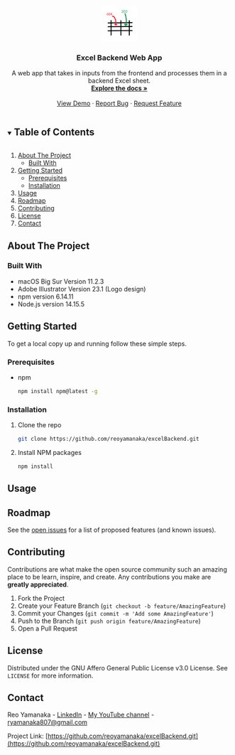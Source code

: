 <!--
*** Thanks for checking out this project. If you have a suggestion
*** that would make this better, please fork the repo and create a pull request
*** or simply open an issue with the tag "enhancement".
***
-->


<!-- PROJECT LOGO -->
<br />
<p align="center">
  <a href="https://github.com/reoyamanaka/excelBackend.git">
    <img src="images/excelBackend.gif" alt="Logo" width="80" height="80">
  </a>

  <h3 align="center">Excel Backend Web App</h3>

  <p align="center">
    A web app that takes in inputs from the frontend and processes them in a backend Excel sheet. 
    <br />
    <a href="https://github.com/reoyamanaka/excelBackend"><strong>Explore the docs »</strong></a>
    <br />
    <br />
    <a href="#usage">View Demo</a>
    ·
    <a href="https://github.com/reoyamanaka/excelBackend/issues">Report Bug</a>
    ·
    <a href="https://github.com/reoyamanaka/excelBackend/issues">Request Feature</a>
  </p>
</p>


<!-- TABLE OF CONTENTS -->
<details open="open">
  <summary><h2 style="display: inline-block">Table of Contents</h2></summary>
  <ol>
    <li>
      <a href="#about-the-project">About The Project</a>
      <ul>
        <li><a href="#built-with">Built With</a></li>
      </ul>
    </li>
    <li>
      <a href="#getting-started">Getting Started</a>
      <ul>
        <li><a href="#prerequisites">Prerequisites</a></li>
        <li><a href="#installation">Installation</a></li>
      </ul>
    </li>
    <li><a href="#usage">Usage</a></li>
    <li><a href="#roadmap">Roadmap</a></li>
    <li><a href="#contributing">Contributing</a></li>
    <li><a href="#license">License</a></li>
    <li><a href="#contact">Contact</a></li>
  </ol>
</details>


<!-- ABOUT THE PROJECT -->
## About The Project



### Built With

* macOS Big Sur Version 11.2.3
* Adobe Illustrator Version 23.1 (Logo design)
* npm version 6.14.11
* Node.js version 14.15.5

<!-- GETTING STARTED -->
## Getting Started

To get a local copy up and running follow these simple steps.

### Prerequisites

* npm
  ```sh
  npm install npm@latest -g
  ```

### Installation

1. Clone the repo
   ```sh
   git clone https://github.com/reoyamanaka/excelBackend.git
   ```
2. Install NPM packages
   ```sh
   npm install
   ```

<!-- USAGE -->
## Usage

<!-- ![](images/demo.gif) -->


<!-- ROADMAP -->
## Roadmap

See the [open issues](https://github.com/reoyamanaka/excelBackend/issues) for a list of proposed features (and known issues).


<!-- CONTRIBUTING -->
## Contributing

Contributions are what make the open source community such an amazing place to be learn, inspire, and create. Any contributions you make are **greatly appreciated**.

1. Fork the Project
2. Create your Feature Branch (`git checkout -b feature/AmazingFeature`)
3. Commit your Changes (`git commit -m 'Add some AmazingFeature'`)
4. Push to the Branch (`git push origin feature/AmazingFeature`)
5. Open a Pull Request


<!-- LICENSE -->
## License

Distributed under the GNU Affero General Public License v3.0 License. See `LICENSE` for more information.


<!-- CONTACT -->
## Contact

Reo Yamanaka - [LinkedIn](https://www.linkedin.com/in/reo-yamanaka-7a2289119/) - [My YouTube channel](https://www.youtube.com/channel/UCBwqp_MEM2XcSnq7kRvOB3A) - ryamanaka807@gmail.com

Project Link: [https://github.com/reoyamanaka/excelBackend.git](https://github.com/reoyamanaka/excelBackend.git)

